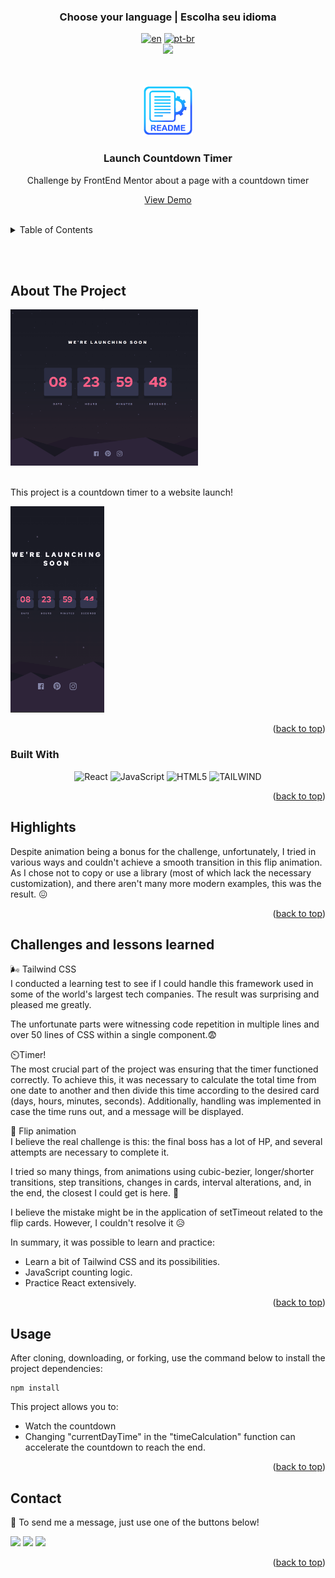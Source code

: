 ### <div align="center">Choose your language | Escolha seu idioma </div>

<div align="center">

[![en](https://img.shields.io/badge/lang-en-red.svg)](https://github.com/edilan-ribeiro/fm-launch-countdown-timer/blob/main/README.en.md)
[![pt-br](https://img.shields.io/badge/lang-pt--br-green.svg)](https://github.com/edilan-ribeiro/fm-launch-countdown-timer/blob/main/README.md) <br>
<img src="https://user-images.githubusercontent.com/73097560/115834477-dbab4500-a447-11eb-908a-139a6edaec5c.gif">

</div>
<br>
<a name="readme-top"></a>


<br />
<div align="center">
 <a href="https://github.com/edilan-ribeiro/fm-launch-countdown-timer">
    <img src="./public/readme/logo.png" alt="Logo" width="80" height="80">
  </a>

<h3 align="center">Launch Countdown Timer</h3>

  <p align="center">    
    Challenge by FrontEnd Mentor about a page with a countdown timer
  </p>
  
  <a href="https://fm-launch-countdown-timer-beta.vercel.app/">View Demo</a>
</div>

<br>

<details>
  <summary>Table of Contents</summary>
  <ol>
    <li>
      <a href="#about-the-project">About The Project</a>
      <ul>
        <li><a href="#built-with">Built With</a></li>
        <li><a href="#highlights">highlights</a></li>
        <li><a href="#challenges-and-lessons-learned">Challenges and lessons learned</a></li>
      </ul>
    </li>
    <li><a href="#usage">Usage</a></li>
    <li><a href="#contact">Contact</a></li>
  </ol>
</details>

<br><br>

## About The Project

 <img src="./public/readme/desktop.gif" alt="gif from project running on desktop" width="300" height="250">

<br>This project is a countdown timer to a website launch!

<img src="./public/readme/mobile.gif" alt="gif from project running on mobile" width="150" height="330">


<p align="right">(<a href="#readme-top">back to top</a>)</p>



### Built With

<div align="center">

![React](https://img.shields.io/badge/react-%2320232a.svg?style=for-the-badge&logo=react&logoColor=%2361DAFB)
![JavaScript](https://img.shields.io/badge/javascript-%2320232a.svg?style=for-the-badge&logo=javascript)
![HTML5](https://img.shields.io/badge/HTML5%20-%23E34F26.svg?style=for-the-badge&logo=html5&logoColor=white)
![TAILWIND](https://img.shields.io/badge/TAILWIND%20-%23065492.svg?style=for-the-badge&logo=tailwindcss&logoColor=32d6edff)

</div>


<p align="right">(<a href="#readme-top">back to top</a>)</p>


## Highlights

Despite animation being a bonus for the challenge, unfortunately, I tried in various ways and couldn't achieve a smooth transition in this flip animation. As I chose not to copy or use a library (most of which lack the necessary customization), and there aren't many more modern examples, this was the result. 😖

<p align="right">(<a href="#readme-top">back to top</a>)</p>

## Challenges and lessons learned

🌬️ Tailwind CSS<br/>
I conducted a learning test to see if I could handle this framework used in some of the world's largest tech companies. The result was surprising and pleased me greatly.

The unfortunate parts were witnessing code repetition in multiple lines and over 50 lines of CSS within a single component.😨

⏲️Timer!<br/>
The most crucial part of the project was ensuring that the timer functioned correctly. To achieve this, it was necessary to calculate the total time from one date to another and then divide this time according to the desired card (days, hours, minutes, seconds). Additionally, handling was implemented in case the time runs out, and a message will be displayed.

🥶 Flip animation <br/>
I believe the real challenge is this: the final boss has a lot of HP, and several attempts are necessary to complete it.

I tried so many things, from animations using cubic-bezier, longer/shorter transitions, step transitions, changes in cards, interval alterations, and, in the end, the closest I could get is here. 😬

I believe the mistake might be in the application of setTimeout related to the flip cards. However, I couldn't resolve it 😥


In summary, it was possible to learn and practice:
- Learn a bit of Tailwind CSS and its possibilities.
- JavaScript counting logic.
- Practice React extensively.

<p align="right">(<a href="#readme-top">back to top</a>)</p>

## Usage

After cloning, downloading, or forking, use the command below to install the project dependencies:
```shell
npm install
```

This project allows you to:
- Watch the countdown
- Changing "currentDayTime" in the "timeCalculation" function can accelerate the countdown to reach the end.

<p align="right">(<a href="#readme-top">back to top</a>)</p>

## Contact

💌 To send me a message, just use one of the buttons below!<br>

  <a href = "mailto:edilanbusiness@gmail.com" target="_blank"><img src="https://img.shields.io/badge/-gmail-333333?style=flat&logo=gmail&logoColor=EA4335" height="25"></a>
  <a href="https://www.linkedin.com/in/edilan-ribeiro-santos" target="_blank"><img src="https://img.shields.io/badge/-linkedin-333333?style=flat&logo=linkedin&logoColor=0A66C2" height="25"></a> 
  <a href="https://whatsa.me/5561983769634/?t=Hello,%20I%20came%20from%20your%20GitHub!" target="_blank">
  <img src="https://img.shields.io/badge/-whatsapp-333333?style=flat&logo=whatsapp&logoColor=25D366" height="25"></a>



<p align="right">(<a href="#readme-top">back to top</a>)</p>
